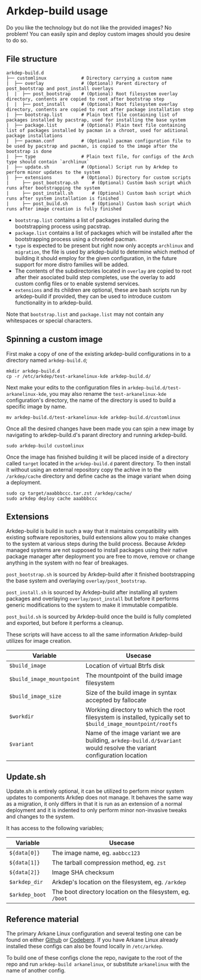 # Arkdep-build usage

Do you like the technology but do not like the provided images? No problem! You can easily spin and deploy custom images should you desire to do so.

## File structure

```text
arkdep-build.d
├── customlinux			    # Directory carrying a custom name
|  ├── overlay              # (Optional) Parent directory of post_bootstrap and post_install overlays
|  |  ├── post_bootstrap	# (Optional) Root filesystem overlay directory, contents are copied to root after bootstrap step
|  |  ├── post_install  	# (Optional) Root filesystem overlay directory, contents are copied to root after package installation step
|  ├── bootstrap.list	    # Plain text file containing list of packages installed by pacstrap, used for installing the base system
|  ├── package.list		    # (Optional) Plain text file containing list of packages installed by pacman in a chroot, used for aditional package installations
|  ├── pacman.conf		    # (Optional) pacman configuration file to be used by pacstrap and pacman, is copied to the image after the bootstrap is done
|  ├── type         	    # Plain text file, for configs of the Arch type should contain `archlinux`
|  ├── update.sh            # (Optional) Script run by Arkdep to perform minor updates to the system
|  ├── extensions		    # (Optional) Directory for custom scripts
|     ├── post_bootstrap.sh     # (Optional) Custom bash script which runs after bootstrapping the system
|     ├── post_install.sh	    # (Optional) Custom bash script which runs after system installation is finished
|     ├── post_build.sh	        # (Optional) Custom bash script which runs after image creation is fully finished
```

- `bootstrap.list` contains a list of packages installed during the bootstrapping process using pacstrap.
- `package.list` contains a list of packages which will be installed after the bootstrapping process using a chrooted pacman.
- `type` is expected to be present but right now only accepts `archlinux` and `migration`, the file is used by arkdep-build to determine which method of building it should employ for the given configuration, in the future support for more distro families will be added.
- The contents of the subdirectories located in `overlay` are copied to root after their asociated build step completes, use the overlay to add custom config files or to enable systemd services.
- `extensions` and its children are optional, these are bash scripts run by arkdep-build if provided, they can be used to introduce custom functionality in to arkdep-build.

Note that `bootstrap.list` and `package.list` may not contain any whitespaces or special characters.

## Spinning a custom image

First make a copy of one of the existing arkdep-build configurations in to a directory named `arkdep-build.d`;

```console
mkdir arkdep-build.d
cp -r /etc/arkdep/test-arkanelinux-kde arkdep-build.d/
```

Next make your edits to the configuration files in `arkdep-build.d/test-arkanelinux-kde`, you may also rename the `test-arkanelinux-kde `configuration's directory, the name of the directory is used to build a specific image by name.

```console
mv arkdep-build.d/test-arkanelinux-kde arkdep-build.d/customlinux
```

Once all the desired changes have been made you can spin a new image by navigating to arkdep-build.d's parant directory and running arkdep-build.

```console
sudo arkdep-build customlinux
```

Once the image has finished building it will be placed inside of a directory called `target` located in the `arkdep-build.d` parent directory. To then install it without using an external repository copy the achive in to the `/arkdep/cache` directory and define cache as the image variant when doing a deployment.

```console
sudo cp target/aaabbbccc.tar.zst /arkdep/cache/
sudo arkdep deploy cache aaabbbccc
```

## Extensions

Arkdep-build is build in such a way that it maintains compatibility with existing software repositories, build extensions allow you to make changes to the system at various steps during the build process. Because Arkdep managed systems are not supposed to install packages using their native package manager after deployment you are free to move, remove or change anything in the system with no fear of breakages.

`post_bootstrap.sh` is sourced by Arkdep-build after it finished bootstrapping the base system and overlaying `overlay/post_bootstrap`.

`post_install.sh` is sourced by Arkdep-build after installing all system packages and overlaying `overlay/post_install` but before it performs generic modifications to the system to make it immutable compatible.

`post_build.sh` is sourced by Arkdep-build once the build is fully completed and exported, but before it performs a cleanup.

These scripts will have access to all the same information Arkdep-build utilizes for image creation.

| Variable | Usecase |
| --- | --- |
| `$build_image` | Location of virtual Btrfs disk |
| `$build_image_mountpoint` | The mountpoint of the build image filesystem |
| `$build_image_size` | Size of the build image in syntax accepted by fallocate |
| `$workdir` | Working directory to which the root filesystem is installed, typically set to `$build_image_mountpoint/rootfs` |
| `$variant` | Name of the image variant we are building, `arkdep-build.d/$variant` would resolve the variant configuration location |

## Update.sh

Update.sh is entirely optional, it can be utilized to perform minor system updates to components Arkdep does not manage. It behaves the same way as a migration, it only differs in that it is run as an extension of a normal deployment and it is indented to only perform minor non-invasive tweaks and changes to the system.

It has access to the following variables;

| Variable | Usecase |
| --- | --- |
| `${data[0]}` | The image name, eg. `aabbcc123` |
| `${data[1]}` | The tarball compression method, eg. `zst` |
| `${data[2]}` | Image SHA checksum |
| `$arkdep_dir` | Arkdep's location on the filesystem, eg. `/arkdep` |
| `$arkdep_boot` | The boot directory location on the filesystem, eg. `/boot` |

## Reference material

The primary Arkane Linux configuration and several testing one can be found on either [Github](https://github.com/arkanelinux/arkdep/tree/main/arkdep-build.d) or [Codeberg](https://codeberg.org/arkanelinux/arkdep/src/branch/main/arkdep-build.d). If you have Arkane Linux already installed these configs can also be found locally in `/etc/arkdep`.

To build one of these configs clone the repo, navigate to the root of the repo and run `arkdep-build arkanelinux`, or substitute `arkanelinux` with the name of another config.
